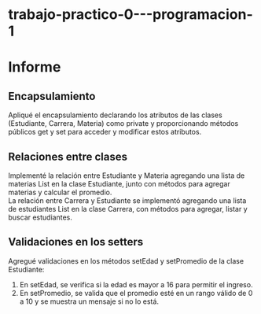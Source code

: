 # trabajo-practico-0---programacion-1

# Informe 

## Encapsulamiento

Apliqué el encapsulamiento declarando los atributos de las clases (Estudiante, Carrera, Materia) como private y proporcionando métodos públicos get y set para acceder y modificar estos atributos.

## Relaciones entre clases

Implementé la relación entre Estudiante y Materia agregando una lista de materias List<Materia> en la clase Estudiante, junto con métodos para agregar materias y calcular el promedio.  
La relación entre Carrera y Estudiante se implementó agregando una lista de estudiantes List<Estudiante> en la clase Carrera, con métodos para agregar, listar y buscar estudiantes.

## Validaciones en los setters

Agregué validaciones en los métodos setEdad y setPromedio de la clase Estudiante:
1) En setEdad, se verifica si la edad es mayor a 16 para permitir el ingreso.
2) En setPromedio, se valida que el promedio esté en un rango válido de 0 a 10 y se muestra un mensaje si no lo está.
